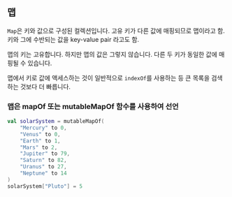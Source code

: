 ## 맵 
`Map`은 키와 값으로 구성된 컬렉션입니다.
고유 키가 다른 값에 매핑되므로 맵이라고 함. 키와 그에 수반되는 값을 key-value pair 라고도 함.

맵의 키는 고유합니다. 하지만 맵의 값은 그렇지 않습니다.
다른 두 키가 동일한 값에 매핑될 수 있습니다.

맵에서 키로 값에 액세스하는 것이 일반적으로 `indexOf`를 사용하는 등 큰 목록을 검색하는 것보다 더 빠릅니다.

### 맵은 mapOf 또는 mutableMapOf 함수를 사용하여 선언
```kotlin
val solarSystem = mutableMapOf(
    "Mercury" to 0,
    "Venus" to 0,
    "Earth" to 1,
    "Mars" to 2,
    "Jupiter" to 79,
    "Saturn" to 82,
    "Uranus" to 27,
    "Neptune" to 14
)
solarSystem["Pluto"] = 5
```